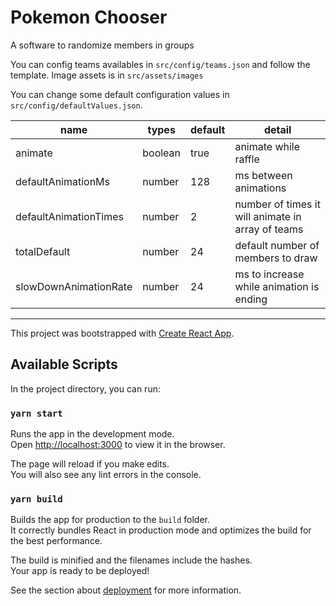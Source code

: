 # Pokemon Chooser
A software to randomize members in groups

You can config teams availables in `src/config/teams.json` and follow the template. Image assets is in `src/assets/images`

You can change some default configuration values in `src/config/defaultValues.json`.

| name | types | default | detail |
| ------ | ------ | ------ | ------ |
| animate | boolean | true | animate while raffle |
| defaultAnimationMs | number | 128 | ms between animations |
| defaultAnimationTimes | number | 2 | number of times it will animate in array of teams |
| totalDefault | number | 24 |  default number of members to draw  |
| slowDownAnimationRate | number | 24 | ms to increase while animation is ending |

---

This project was bootstrapped with [Create React App](https://github.com/facebook/create-react-app).

## Available Scripts

In the project directory, you can run:

### `yarn start`

Runs the app in the development mode.<br />
Open [http://localhost:3000](http://localhost:3000) to view it in the browser.

The page will reload if you make edits.<br />
You will also see any lint errors in the console.


### `yarn build`

Builds the app for production to the `build` folder.<br />
It correctly bundles React in production mode and optimizes the build for the best performance.

The build is minified and the filenames include the hashes.<br />
Your app is ready to be deployed!

See the section about [deployment](https://facebook.github.io/create-react-app/docs/deployment) for more information.